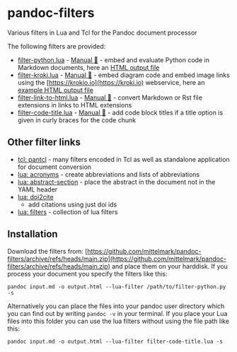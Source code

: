 # pandoc-filters

Various filters in Lua and Tcl for the Pandoc document processor

The following filters are provided:

- [filter-python.lua](lua-filters/filter-python.lua) -
[Manual :orange_book:](https://htmlpreview.github.io/?https://raw.githubusercontent.com/mittelmark/pandoc-filters/master/doc/filter-python.html) - embed and evaluate Python code in Markdown documents, here an [HTML output file](http://htmlpreview.github.io/?https://github.com/mittelmark/pandoc-filters/blob/master/examples/example-out.html)
- [filter-kroki.lua](lua-filters/filter-kroki.lua) - 
[Manual :orange_book:](https://htmlpreview.github.io/?https://raw.githubusercontent.com/mittelmark/pandoc-filters/master/doc/filter-kroki.html) - embed diagram code and embed image links using the [https://krokio.io](https://kroki.io) webservice, here an [example HTML output file](http://htmlpreview.github.io/?https://github.com/mittelmark/pandoc-filters/blob/master/examples/example-kroki.html)
- [filter-link-to-html.lua](lua-filters/filter-link-to-html.lua) - [Manual :orange_book:](https://htmlpreview.github.io/?https://raw.githubusercontent.com/mittelmark/pandoc-filters/master/doc/filter-link-to-html.html) - convert Markdown or Rst file extensions in links to HTML extensions
- [filter-code-title.lua](lua-filters/filter-code-title.lua) - 
  [Manual :orange_book:](https://htmlpreview.github.io/?https://raw.githubusercontent.com/mittelmark/pandoc-filters/master/doc/filter-code-title.html) - add code block  titles if a title option is given in curly braces for the code chunk

## Other filter links

* [tcl: pantcl](https://github.com/mittelmark/pantcl) - many filters encoded in Tcl as well as standalone application for document conversion
* [lua: acronyms](https://github.com/tarleb/acronyms)  - create abbreviations and lists of abbreviations
* [lua: abstract-section](https://github.com/pandoc-ext/abstract-section) - place the abstract in the document not in the YAML header
* [lua: doi2cite](https://github.com/pandoc/lua-filters/tree/master/doi2cite)
  - add citations using just doi ids
* [lua: filters](https://github.com/pandoc/lua-filters) - collection of lua filters

## Installation

Download the filters from: [https://github.com/mittelmark/pandoc-filters/archive/refs/heads/main.zip](https://github.com/mittelmark/pandoc-filters/archive/refs/heads/main.zip) and place them on your harddisk. If you process your document you specify the filters like this:

```
pandoc input.md -o output.html --lua-filter /path/to/filter-python.py -s 
```

Alternatively you can place the files into your pandoc user directory which you
can find out by writing `pandoc -v` in your terminal. If you place your Lua files
into this folder you can use the lua filters without using the file path like
this:

```
pandoc input.md -o output.html --lua-filter filter-code-title.lua -s
```
